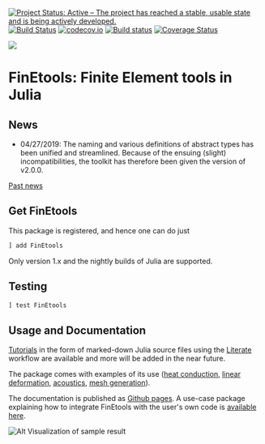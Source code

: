 [![Project Status: Active – The project has reached a stable, usable state and is being actively developed.](http://www.repostatus.org/badges/latest/active.svg)](http://www.repostatus.org/#active)
[![Build Status](https://travis-ci.org/PetrKryslUCSD/FinEtools.jl.svg?branch=master)](https://travis-ci.org/PetrKryslUCSD/FinEtools.jl) [![codecov.io](http://codecov.io/github/PetrKryslUCSD/FinEtools.jl/coverage.svg?branch=master)](http://codecov.io/github/PetrKryslUCSD/FinEtools.jl?branch=master) 
[![Build status](https://ci.appveyor.com/api/projects/status/0qgyw2aa2529fahy?svg=true)](https://ci.appveyor.com/project/PetrKryslUCSD/finetools-jl)  [![Coverage Status](https://coveralls.io/repos/github/PetrKryslUCSD/FinEtools.jl/badge.svg?branch=master)](https://coveralls.io/github/PetrKryslUCSD/FinEtools.jl?branch=master)

[![][docs-latest-img]][docs-latest-url]

[docs-latest-img]: https://img.shields.io/badge/docs-latest-blue.svg
[docs-latest-url]: http://petrkryslucsd.github.io/FinEtools.jl/latest/

# FinEtools: Finite Element tools in Julia

## News
 
- 04/27/2019: The naming and various definitions of abstract types has been unified and streamlined. Because of the ensuing (slight) incompatibilities, the toolkit has therefore been given the version of  v2.0.0.

[Past news](oldnews.md)

## Get FinEtools

This package is  registered, and hence one can do just
```julia
] add FinEtools
```
Only version 1.x and the nightly builds of Julia are supported. 

## Testing

```julia
] test FinEtools 
```

## Usage and Documentation

[Tutorials](https://github.com/PetrKryslUCSD/FinEtoolsTutorials.git) in the form of marked-down Julia source files using the
[Literate](https://github.com/fredrikekre/Literate.jl) workflow are available and more will  be added in the near future.

The package comes with examples  of its use 
([heat conduction](https://github.com/PetrKryslUCSD/FinEtoolsHeatConductionExamples.git), 
[linear deformation](https://github.com/PetrKryslUCSD/FinEtoolsLinearDeformationExamples.git), 
[acoustics](https://github.com/PetrKryslUCSD/FinEtoolsAcousticsExamples.git), 
[mesh generation](https://github.com/PetrKryslUCSD/FinEtoolsMeshGenerationExamples.git)). 

The documentation  is published as [Github pages](https://petrkryslucsd.github.io/FinEtools.jl). 
A use-case package explaining how to integrate FinEtools with  the user's own code is [available here](https://github.com/PetrKryslUCSD/FinEtoolsUseCase).

![Alt Visualization of sample result](http://hogwarts.ucsd.edu/~pkrysl/site.images/ScreenHunter_31%20Feb.%2009%2020.54.jpg "FinEtools.jl")

